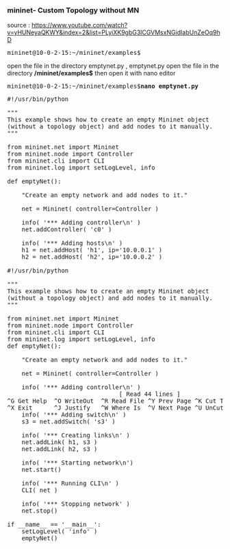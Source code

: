 ### mininet- Custom Topology without MN
source : https://www.youtube.com/watch?v=yHUNeyaQKWY&index=2&list=PLyiXK9gbG3lCGVMsxNGidIabUnZeOq9hD

<pre>
mininet@10-0-2-15:~/mininet/examples$ 
</pre>

open the file in the directory emptynet.py , emptynet.py open the file in the directory <b>/mininet/examples$</b> then open it with nano editor

<pre>
mininet@10-0-2-15:~/mininet/examples$<b>nano emptynet.py</b> 
</pre>

<pre>
#!/usr/bin/python

"""
This example shows how to create an empty Mininet object
(without a topology object) and add nodes to it manually.
"""

from mininet.net import Mininet
from mininet.node import Controller
from mininet.cli import CLI
from mininet.log import setLogLevel, info

def emptyNet():

    "Create an empty network and add nodes to it."

    net = Mininet( controller=Controller )

    info( '*** Adding controller\n' )
    net.addController( 'c0' )

    info( '*** Adding hosts\n' )
    h1 = net.addHost( 'h1', ip='10.0.0.1' )
    h2 = net.addHost( 'h2', ip='10.0.0.2' )

#!/usr/bin/python

"""
This example shows how to create an empty Mininet object
(without a topology object) and add nodes to it manually.
"""

from mininet.net import Mininet
from mininet.node import Controller
from mininet.cli import CLI
from mininet.log import setLogLevel, info
def emptyNet():

    "Create an empty network and add nodes to it."

    net = Mininet( controller=Controller )

    info( '*** Adding controller\n' )
                               [ Read 44 lines ]
^G Get Help  ^O WriteOut  ^R Read File ^Y Prev Page ^K Cut Text  ^C Cur Pos
^X Exit      ^J Justify   ^W Where Is  ^V Next Page ^U UnCut Text^T To Spell
    info( '*** Adding switch\n' )
    s3 = net.addSwitch( 's3' )

    info( '*** Creating links\n' )
    net.addLink( h1, s3 )
    net.addLink( h2, s3 )

    info( '*** Starting network\n')
    net.start()

    info( '*** Running CLI\n' )
    CLI( net )

    info( '*** Stopping network' )
    net.stop()

if __name__ == '__main__':
    setLogLevel( 'info' )
    emptyNet()

</pre>
